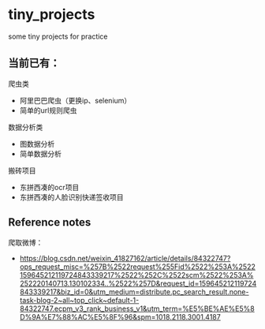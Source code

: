 # tiny_projects
some tiny projects for practice

## 当前已有：

爬虫类
- 阿里巴巴爬虫（更换ip、selenium）
- 简单的url规则爬虫

数据分析类
- 图数据分析
- 简单数据分析

搬砖项目
- 东拼西凑的ocr项目
- 东拼西凑的人脸识别快递签收项目



## Reference notes

爬取微博：
- https://blog.csdn.net/weixin_41827162/article/details/84322747?ops_request_misc=%257B%2522request%255Fid%2522%253A%2522159645212119724843339217%2522%252C%2522scm%2522%253A%252220140713.130102334..%2522%257D&request_id=159645212119724843339217&biz_id=0&utm_medium=distribute.pc_search_result.none-task-blog-2~all~top_click~default-1-84322747.ecpm_v3_rank_business_v1&utm_term=%E5%BE%AE%E5%8D%9A%E7%88%AC%E5%8F%96&spm=1018.2118.3001.4187

